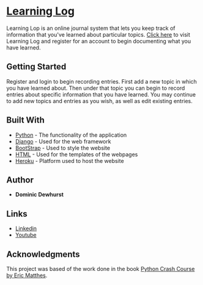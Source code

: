 # [Learning Log](https://dom-learning-log.herokuapp.com/)

Learning Lop is an online journal system that lets you keep track of information that you've learned about particular topics. [Click here](https://dom-learning-log.herokuapp.com/) to visit Learning Log and register for an account to begin documenting what you have learned.

## Getting Started

Register and login to begin recording entries. First add a new topic in which you have learned about. Then under that topic you can begin to record entries about specific information that you have learned. You may continue to add new topics and entries as you wish, as well as edit existing entries.

## Built With
* [Python](https://www.python.org/) - The functionality of the application
* [Django](https://www.djangoproject.com/) - Used for the web framework
* [BootStrap](http://getbootstrap.com/) - Used to style the website
* [HTML](https://en.wikipedia.org/wiki/HTML) - Used for the templates of the webpages
* [Heroku](https://www.heroku.com/home) - Platform used to host the website

## Author

* **Dominic Dewhurst**

## Links
* [Linkedin](https://www.linkedin.com/in/dominic-dewhurst-b1a971129)
* [Youtube](https://www.youtube.com/channel/UCPrj3XZlY39YiaHc6yaodLg)

## Acknowledgments

This project was based of the work done in the book [Python Crash Course by Eric Matthes](https://www.amazon.com/Python-Crash-Course-Hands-Project-Based/dp/1593276036/ref=sr_1_1?ie=UTF8&qid=1499567328&sr=8-1&keywords=python+crash+course).
